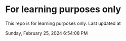 # For learning purposes only
This repo is for learning purposes only.
Last updated at

Sunday, February 25, 2024 6:54:08 PM


